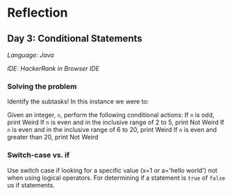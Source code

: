 # Reflection

## Day 3: Conditional Statements

*Language: Java*

*IDE: HackerRank in Browser IDE*


### Solving the problem

Identify the subtasks! In this instance we were to:

Given an integer, `n`, perform the following conditional actions:
If `n` is odd, print Weird
If `n` is even and in the inclusive range of 2 to 5, print Not Weird
If `n` is even and in the inclusive range of 6 to 20, print Weird
If `n` is even and greater than 20, print Not Weird


### Switch-case vs. if

Use switch case if looking for a specific value (x=1 or a='hello world') not when using logical operators. For determining if a statement is `true` of `false` us if statements. 


